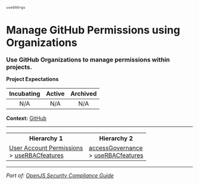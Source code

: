 <span style="font-size:0.8em;"><code>useGhOrgs</code></span>  
# Manage GitHub Permissions using Organizations


<span style="font-size:1.15em;"><b>Use GitHub Organizations to manage permissions within projects.</b></span>

**Project Expectations**

<div align="center">

| Incubating | Active | Archived |
|:-----------:|:--------:|:----------:|
| N/A | N/A | N/A |

</div>




**Context:** [GitHub](../context-GitHub.md)



---

<table>
<tr>
  <th align="center">Hierarchy 1</th>
  <th align="center">Hierarchy 2</th>
</tr>
<tr>
  <td>
    <a href="../User Account Permissions">User Account Permissions</a><br> > 
    <a href="../useRBACfeatures">useRBACfeatures</a>
  </td>
  <td>
    <a href="../accessGovernance">accessGovernance</a><br> >
    <a href="../useRBACfeatures">useRBACfeatures</a>
  </td>
</tr>
</table>

---

*Part of: [OpenJS Security Compliance Guide](../README.md)* 